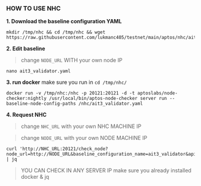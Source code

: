 ### HOW TO USE NHC

**1. Download the baseline configuration YAML**
```
mkdir /tmp/nhc && cd /tmp/nhc && wget https://raw.githubusercontent.com/lukmanc405/testnet/main/aptos/nhc/ait3_validator.yaml
```

**2. Edit baseline**
>change `NODE_URL` WITH your own node IP

```
nano ait3_validator.yaml
```

**3. run docker**
make sure you run in `cd /tmp/nhc/`

```
docker run -v /tmp/nhc:/nhc -p 20121:20121 -d -t aptoslabs/node-checker:nightly /usr/local/bin/aptos-node-checker server run --baseline-node-config-paths /nhc/ait3_validator.yaml
```

**4. Request NHC**
>change `NHC_URL` with your own NHC MACHINE IP

>change `NODE_URL` with your own NODE MACHINE IP

```
curl 'http://NHC_URL:20121/check_node?node_url=http://NODE_URL&baseline_configuration_name=ait3_validator&api_port=80&noise_port=6180&metrics_port=9101' | jq
```

>YOU CAN CHECK IN ANY SERVER IP
>make sure you already installed docker & jq
